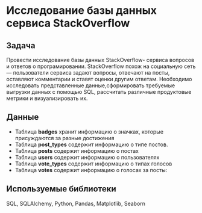 # Исследование базы данных сервиса StackOverflow
## Задача
Провести исследование базы данных StackOverflow- сервиса вопросов и ответов о програмировании. StackOverflow похож на социальную сеть — пользователи сервиса задают вопросы, отвечают на посты, оставляют комментарии и ставят оценки другим ответам. Необходимо исследовать представленные данные,сформировать требуемые выгрузки данных с помощью SQL, рассчитать различные продуктовые метрики и визуализировать их.
## Данные
- Таблица **badges** хранит информацию о значках, которые присуждаются за разные достижения
- Таблица **post_types** содержит информацию о типе постов.
- Таблица **posts** содержит информацию о постах
- Таблица **users** содержит информацию о пользователях
- Таблица **vote_types** содержит информацию о типах голосов
- Таблица **votes** содержит информацию о голосах за посты:

## Используемые библиотеки
SQL, SQLAlchemy, Python, Pandas, Matplotlib, Seaborn
